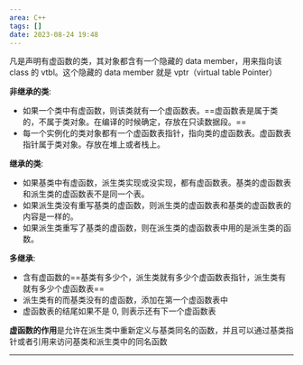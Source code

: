 ```yaml
---
area: C++
tags: []
date: 2023-08-24 19:48
---
```

凡是声明有虚函数的类，其对象都含有一个隐藏的 data member，用来指向该 class 的 vtbl。这个隐藏的 data member 就是 vptr（virtual table Pointer）

**非继承的类**: 
- 如果一个类中有虚函数，则该类就有一个虚函数表。==虚函数表是属于类的，不属于类对象。在编译的时候确定，存放在只读数据段。==
- 每一个实例化的类对象都有一个虚函数表指针，指向类的虚函数表。虚函数表指针属于类对象。存放在堆上或者栈上。

**继承的类**: 
- 如果基类中有虚函数，派生类实现或没实现，都有虚函数表。基类的虚函数表和派生类的虚函数表不是同一个表。
- 如果派生类没有重写基类的虚函数，则派生类的虚函数表和基类的虚函数表的内容是一样的。
- 如果派生类重写了基类的虚函数，则在派生类的虚函数表中用的是派生类的函数。

**多继承**:
- 含有虚函数的==基类有多少个，派生类就有多少个虚函数表指针，派生类有就有多少个虚函数表==
- 派生类有的而基类没有的虚函数，添加在第一个虚函数表中
- 虚函数表的结尾如果不是 0, 则表示还有下一个虚函数表

**虚函数的作用**是允许在派生类中重新定义与基类同名的函数，并且可以通过基类指针或者引用来访问基类和派生类中的同名函数


---
